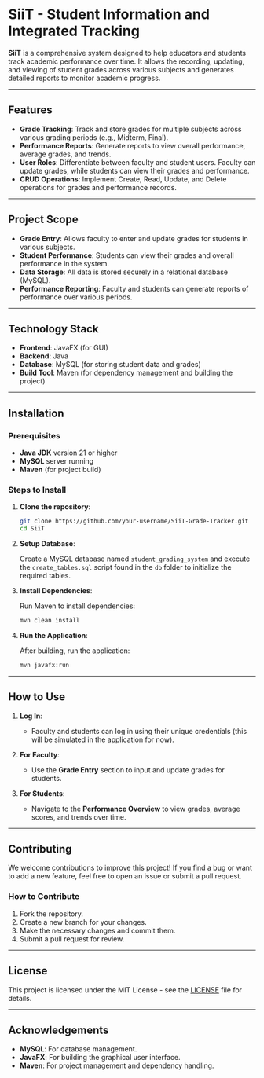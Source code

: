 

# SiiT - Student Information and Integrated Tracking

**SiiT** is a comprehensive system designed to help educators and students track academic performance over time. It allows the recording, updating, and viewing of student grades across various subjects and generates detailed reports to monitor academic progress.

---

## Features

- **Grade Tracking**: Track and store grades for multiple subjects across various grading periods (e.g., Midterm, Final).
- **Performance Reports**: Generate reports to view overall performance, average grades, and trends.
- **User Roles**: Differentiate between faculty and student users. Faculty can update grades, while students can view their grades and performance.
- **CRUD Operations**: Implement Create, Read, Update, and Delete operations for grades and performance records.

---

## Project Scope

- **Grade Entry**: Allows faculty to enter and update grades for students in various subjects.
- **Student Performance**: Students can view their grades and overall performance in the system.
- **Data Storage**: All data is stored securely in a relational database (MySQL).
- **Performance Reporting**: Faculty and students can generate reports of performance over various periods.

---

## Technology Stack

- **Frontend**: JavaFX (for GUI)
- **Backend**: Java
- **Database**: MySQL (for storing student data and grades)
- **Build Tool**: Maven (for dependency management and building the project)

---

## Installation

### Prerequisites

- **Java JDK** version 21 or higher
- **MySQL** server running
- **Maven** (for project build)

### Steps to Install

1. **Clone the repository**:

   ```bash
   git clone https://github.com/your-username/SiiT-Grade-Tracker.git
   cd SiiT
   ```

2. **Setup Database**:
   
   Create a MySQL database named `student_grading_system` and execute the `create_tables.sql` script found in the `db` folder to initialize the required tables.

3. **Install Dependencies**:

   Run Maven to install dependencies:

   ```bash
   mvn clean install
   ```

4. **Run the Application**:

   After building, run the application:

   ```bash
   mvn javafx:run
   ```

---

## How to Use

1. **Log In**: 
   - Faculty and students can log in using their unique credentials (this will be simulated in the application for now).
   
2. **For Faculty**:
   - Use the **Grade Entry** section to input and update grades for students.
   
3. **For Students**:
   - Navigate to the **Performance Overview** to view grades, average scores, and trends over time.

---

## Contributing

We welcome contributions to improve this project! If you find a bug or want to add a new feature, feel free to open an issue or submit a pull request.

### How to Contribute

1. Fork the repository.
2. Create a new branch for your changes.
3. Make the necessary changes and commit them.
4. Submit a pull request for review.

---

## License

This project is licensed under the MIT License - see the [LICENSE](LICENSE) file for details.

---

## Acknowledgements

- **MySQL**: For database management.
- **JavaFX**: For building the graphical user interface.
- **Maven**: For project management and dependency handling.

